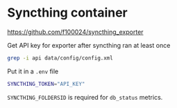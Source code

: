 # Syncthing container

https://github.com/f100024/syncthing_exporter

Get API key for exporter after syncthing ran at least once

```sh
grep -i api data/config/config.xml
```

Put it in a `.env` file

```sh
SYNCTHING_TOKEN="API_KEY"
```

`SYNCTHING_FOLDERSID` is required for `db_status` metrics.
